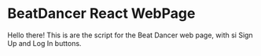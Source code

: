 # BeatDancer React WebPage
Hello there!
This is are the script for the Beat Dancer web page, with si Sign Up and Log In buttons.
